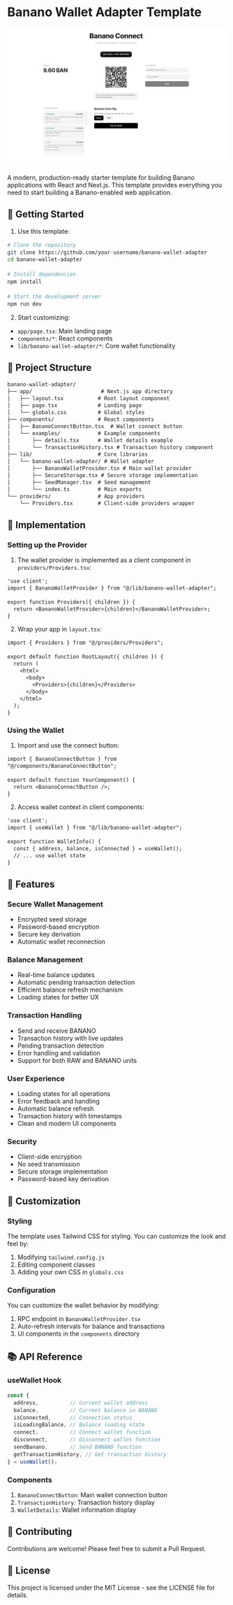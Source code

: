 # Banano Wallet Adapter Template

![Banano Wallet Adapter](https://github.com/thekesslereffect/banano-wallet-adapter/blob/master/public/docs/Hero.png)

A modern, production-ready starter template for building Banano applications with React and Next.js. This template provides everything you need to start building a Banano-enabled web application.

## 🚀 Getting Started

1. Use this template:
```bash
# Clone the repository
git clone https://github.com/your-username/banano-wallet-adapter
cd banano-wallet-adapter

# Install dependencies
npm install

# Start the development server
npm run dev
```

2. Start customizing:
- `app/page.tsx`: Main landing page
- `components/*`: React components
- `lib/banano-wallet-adapter/*`: Core wallet functionality

## 📁 Project Structure

```
banano-wallet-adapter/
├── app/                      # Next.js app directory
│   ├── layout.tsx           # Root layout component
│   ├── page.tsx             # Landing page
│   └── globals.css          # Global styles
├── components/              # React components
│   ├── BananoConnectButton.tsx  # Wallet connect button
│   └── examples/            # Example components
│       ├── details.tsx      # Wallet details example
│       └── TransactionHistory.tsx # Transaction history component
├── lib/                     # Core libraries
│   └── banano-wallet-adapter/ # Wallet adapter
│       ├── BananoWalletProvider.tsx # Main wallet provider
│       ├── SecureStorage.tsx # Secure storage implementation
│       ├── SeedManager.tsx  # Seed management
│       └── index.ts         # Main exports
└── providers/               # App providers
    └── Providers.tsx        # Client-side providers wrapper
```

## 🔧 Implementation

### Setting up the Provider

1. The wallet provider is implemented as a client component in `providers/Providers.tsx`:
```tsx
'use client';
import { BananoWalletProvider } from "@/lib/banano-wallet-adapter";

export function Providers({ children }) {
  return <BananoWalletProvider>{children}</BananoWalletProvider>;
}
```

2. Wrap your app in `layout.tsx`:
```tsx
import { Providers } from "@/providers/Providers";

export default function RootLayout({ children }) {
  return (
    <html>
      <body>
        <Providers>{children}</Providers>
      </body>
    </html>
  );
}
```

### Using the Wallet

1. Import and use the connect button:
```tsx
import { BananoConnectButton } from "@/components/BananoConnectButton";

export default function YourComponent() {
  return <BananoConnectButton />;
}
```

2. Access wallet context in client components:
```tsx
'use client';
import { useWallet } from "@/lib/banano-wallet-adapter";

export function WalletInfo() {
  const { address, balance, isConnected } = useWallet();
  // ... use wallet state
}
```

## 🌟 Features

### Secure Wallet Management
- Encrypted seed storage
- Password-based encryption
- Secure key derivation
- Automatic wallet reconnection

### Balance Management
- Real-time balance updates
- Automatic pending transaction detection
- Efficient balance refresh mechanism
- Loading states for better UX

### Transaction Handling
- Send and receive BANANO
- Transaction history with live updates
- Pending transaction detection
- Error handling and validation
- Support for both RAW and BANANO units

### User Experience
- Loading states for all operations
- Error feedback and handling
- Automatic balance refresh
- Transaction history with timestamps
- Clean and modern UI components

### Security
- Client-side encryption
- No seed transmission
- Secure storage implementation
- Password-based key derivation

## 🎨 Customization

### Styling
The template uses Tailwind CSS for styling. You can customize the look and feel by:
1. Modifying `tailwind.config.js`
2. Editing component classes
3. Adding your own CSS in `globals.css`

### Configuration
You can customize the wallet behavior by modifying:
1. RPC endpoint in `BananoWalletProvider.tsx`
2. Auto-refresh intervals for balance and transactions
3. UI components in the `components` directory

## 📚 API Reference

### useWallet Hook
```typescript
const {
  address,          // Current wallet address
  balance,          // Current balance in BANANO
  isConnected,      // Connection status
  isLoadingBalance, // Balance loading state
  connect,          // Connect wallet function
  disconnect,       // Disconnect wallet function
  sendBanano,       // Send BANANO function
  getTransactionHistory, // Get transaction history
} = useWallet();
```

### Components
1. `BananoConnectButton`: Main wallet connection button
2. `TransactionHistory`: Transaction history display
3. `WalletDetails`: Wallet information display

## 🤝 Contributing

Contributions are welcome! Please feel free to submit a Pull Request.

## 📄 License

This project is licensed under the MIT License - see the LICENSE file for details.

